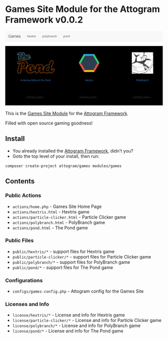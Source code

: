 # Games Site Module for the Attogram Framework v0.0.2

![Games Site Module Homepage](https://raw.githubusercontent.com/attogram/attogram-docs/master/games/games-intro.png)

This is the [Games Site Module](https://github.com/attogram/games)
for the [Attogram Framework](https://github.com/attogram/attogram).

Filled with open source gaming goodness!

## Install

* You already installed the
  [Attogram Framework](https://github.com/attogram/attogram), didn't you?
* Goto the top level of your install, then run:

```
composer create-project attogram/games modules/games
```

## Contents

### Public Actions

* `actions/home.php` - Games Site Home Page
* `actions/hextris.html` - Hextris game
* `actions/particle-clicker.html` - Particle Clicker game
* `actions/polybranch.html` - PolyBranch game
* `actions/pond.html` - The Pond game

### Public Files

* `public/hextris/*` - support files for Hextris game
* `public/particle-clicker/*` - support files for Particle Clicker game
* `public/polybranch/*` - support files for PolyBranch game
* `public/pond/*` - support files for The Pond game

### Configurations

* `configs/games-config.php` - Attogram config for the Games Site

### Licenses and Info

* `license/hextris/*` - License and info for Hextris game
* `license/particle-clicker/*` - License and info for Particle Clicker game
* `license/polybranch/*` - License and info for PolyBranch game
* `license/pond/*` - License and info for The Pond game
